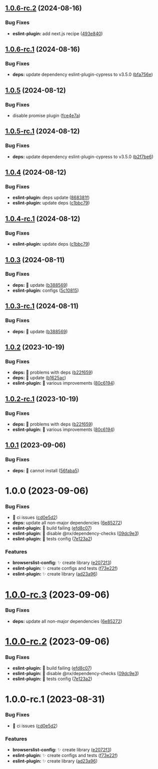 ## [1.0.6-rc.2](https://github.com/akhenda/hendacorp/compare/eslint-plugin-v1.0.6-rc.1...eslint-plugin-v1.0.6-rc.2) (2024-08-16)

### Bug Fixes

- **eslint-plugin:** add next.js recipe ([493e840](https://github.com/akhenda/hendacorp/commit/493e840d84f42929df3d6d03db199a7887c3ef40))

## [1.0.6-rc.1](https://github.com/akhenda/hendacorp/compare/eslint-plugin-v1.0.5...eslint-plugin-v1.0.6-rc.1) (2024-08-16)

### Bug Fixes

- **deps:** update dependency eslint-plugin-cypress to v3.5.0 ([bfa756e](https://github.com/akhenda/hendacorp/commit/bfa756e604a47f0e0a5cba9bbbcac4cb309a38bc))

## [1.0.5](https://github.com/akhenda/hendacorp/compare/eslint-plugin-v1.0.4...eslint-plugin-v1.0.5) (2024-08-12)

### Bug Fixes

- disable promise plugin ([fce4e7a](https://github.com/akhenda/hendacorp/commit/fce4e7a3f7e6eff46e81440859027856f62d1fb8))

## [1.0.5-rc.1](https://github.com/akhenda/hendacorp/compare/eslint-plugin-v1.0.4...eslint-plugin-v1.0.5-rc.1) (2024-08-12)

### Bug Fixes

- **deps:** update dependency eslint-plugin-cypress to v3.5.0 ([b2f7be6](https://github.com/akhenda/hendacorp/commit/b2f7be6119d2621abf5a6b2576ec9b798b9f91cd))

## [1.0.4](https://github.com/akhenda/hendacorp/compare/eslint-plugin-v1.0.3...eslint-plugin-v1.0.4) (2024-08-12)

### Bug Fixes

- **eslint-plugin:** deps update ([868381f](https://github.com/akhenda/hendacorp/commit/868381f5612655ca6fe6fd61a8b54a7b0e2a86ca))
- **eslint-plugin:** update deps ([c1bbc79](https://github.com/akhenda/hendacorp/commit/c1bbc79b14b19fb400324eb850889f77b585b13c))

## [1.0.4-rc.1](https://github.com/akhenda/hendacorp/compare/eslint-plugin-v1.0.3...eslint-plugin-v1.0.4-rc.1) (2024-08-12)

### Bug Fixes

- **eslint-plugin:** update deps ([c1bbc79](https://github.com/akhenda/hendacorp/commit/c1bbc79b14b19fb400324eb850889f77b585b13c))

## [1.0.3](https://github.com/akhenda/hendacorp/compare/eslint-plugin-v1.0.2...eslint-plugin-v1.0.3) (2024-08-11)

### Bug Fixes

- **deps:** :bug: update ([b388569](https://github.com/akhenda/hendacorp/commit/b388569623327a82071a7d3ddf06702319b9c1f6))
- **eslint-plugin:** configs ([5c10815](https://github.com/akhenda/hendacorp/commit/5c10815118f3e812d4fc03dfea3d42c504edcbdb))

## [1.0.3-rc.1](https://github.com/akhenda/hendacorp/compare/eslint-plugin-v1.0.2...eslint-plugin-v1.0.3-rc.1) (2024-08-11)

### Bug Fixes

- **deps:** :bug: update ([b388569](https://github.com/akhenda/hendacorp/commit/b388569623327a82071a7d3ddf06702319b9c1f6))

## [1.0.2](https://github.com/akhenda/hendacorp/compare/eslint-plugin-v1.0.1...eslint-plugin-v1.0.2) (2023-10-19)

### Bug Fixes

- **deps:** :bug: problems with deps ([b22f659](https://github.com/akhenda/hendacorp/commit/b22f6598a88fc85f55e04d68c66c081417cc3d6c))
- **deps:** :bug: update ([b1625ac](https://github.com/akhenda/hendacorp/commit/b1625ac8673cd2a5f4041ebf7f790adf61efdcec))
- **eslint-plugin:** :bug: various improvements ([80c6194](https://github.com/akhenda/hendacorp/commit/80c61941bf5c8cbec494c7deaecfc1fff4934dfe))

## [1.0.2-rc.1](https://github.com/akhenda/hendacorp/compare/eslint-plugin-v1.0.1...eslint-plugin-v1.0.2-rc.1) (2023-10-19)

### Bug Fixes

- **deps:** :bug: problems with deps ([b22f659](https://github.com/akhenda/hendacorp/commit/b22f6598a88fc85f55e04d68c66c081417cc3d6c))
- **eslint-plugin:** :bug: various improvements ([80c6194](https://github.com/akhenda/hendacorp/commit/80c61941bf5c8cbec494c7deaecfc1fff4934dfe))

## [1.0.1](https://github.com/akhenda/hendacorp/compare/eslint-plugin-v1.0.0...eslint-plugin-v1.0.1) (2023-09-06)

### Bug Fixes

- **deps:** :bug: cannot install ([56faba5](https://github.com/akhenda/hendacorp/commit/56faba59104eae859b919f4e73235d91a0580d48))

# 1.0.0 (2023-09-06)

### Bug Fixes

- :bug: ci issues ([cd0e5d2](https://github.com/akhenda/hendacorp/commit/cd0e5d232a2153b418e3e5238fdf858451eca393))
- **deps:** update all non-major dependencies ([6e85272](https://github.com/akhenda/hendacorp/commit/6e852728c0739bb42bc775458c0a44ececc4e8da))
- **eslint-plugin:** :bug: build failing ([efd8c07](https://github.com/akhenda/hendacorp/commit/efd8c07ac7b3f49859665e7af4bb8e5d8aa46f82))
- **eslint-plugin:** :bug: disable @nx/dependency-checks ([09dc9e3](https://github.com/akhenda/hendacorp/commit/09dc9e3a0937ac3f17ad39e373bf81cbaff5679a))
- **eslint-plugin:** :bug: tests config ([7e123a2](https://github.com/akhenda/hendacorp/commit/7e123a2cc4db474dc6d9091132b322a7462a81d7))

### Features

- **browserslist-config:** :sparkles: create library ([e2072f3](https://github.com/akhenda/hendacorp/commit/e2072f3656fea36248f8a794e618d095ca5e3629))
- **eslint-plugin:** :sparkles: create configs and tests ([f73e22f](https://github.com/akhenda/hendacorp/commit/f73e22f2fa2215a2a9e755ef3424883e7e208e23))
- **eslint-plugin:** :sparkles: create library ([ad23a96](https://github.com/akhenda/hendacorp/commit/ad23a967b42939fe0f1be52dd5753b5044d88227))

# [1.0.0-rc.3](https://github.com/akhenda/hendacorp/compare/eslint-plugin-v1.0.0-rc.2...eslint-plugin-v1.0.0-rc.3) (2023-09-06)

### Bug Fixes

- **deps:** update all non-major dependencies ([6e85272](https://github.com/akhenda/hendacorp/commit/6e852728c0739bb42bc775458c0a44ececc4e8da))

# [1.0.0-rc.2](https://github.com/akhenda/hendacorp/compare/eslint-plugin-v1.0.0-rc.1...eslint-plugin-v1.0.0-rc.2) (2023-09-06)

### Bug Fixes

- **eslint-plugin:** :bug: build failing ([efd8c07](https://github.com/akhenda/hendacorp/commit/efd8c07ac7b3f49859665e7af4bb8e5d8aa46f82))
- **eslint-plugin:** :bug: disable @nx/dependency-checks ([09dc9e3](https://github.com/akhenda/hendacorp/commit/09dc9e3a0937ac3f17ad39e373bf81cbaff5679a))
- **eslint-plugin:** :bug: tests config ([7e123a2](https://github.com/akhenda/hendacorp/commit/7e123a2cc4db474dc6d9091132b322a7462a81d7))

# 1.0.0-rc.1 (2023-08-31)

### Bug Fixes

- :bug: ci issues ([cd0e5d2](https://github.com/akhenda/hendacorp/commit/cd0e5d232a2153b418e3e5238fdf858451eca393))

### Features

- **browserslist-config:** :sparkles: create library ([e2072f3](https://github.com/akhenda/hendacorp/commit/e2072f3656fea36248f8a794e618d095ca5e3629))
- **eslint-plugin:** :sparkles: create configs and tests ([f73e22f](https://github.com/akhenda/hendacorp/commit/f73e22f2fa2215a2a9e755ef3424883e7e208e23))
- **eslint-plugin:** :sparkles: create library ([ad23a96](https://github.com/akhenda/hendacorp/commit/ad23a967b42939fe0f1be52dd5753b5044d88227))
